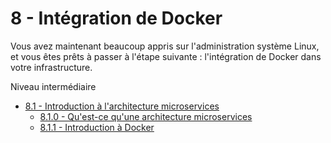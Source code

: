 # 8 - Intégration de Docker
Vous avez maintenant beaucoup appris sur l'administration système Linux, et vous êtes prêts à passer à l'étape suivante : l'intégration de Docker dans votre infrastructure.

Niveau intermédiaire

+ [8.1 - Introduction à l'architecture microservices](docker.md#81-introduction-à-larchitecture-microservices)
    - [8.1.0 - Qu'est-ce qu'une architecture microservices](docker.md#810-qu-est-ce-qu-une-architecture-microservices)
    - [8.1.1 - Introduction à Docker](docker.md#811-introduction-à-docker)